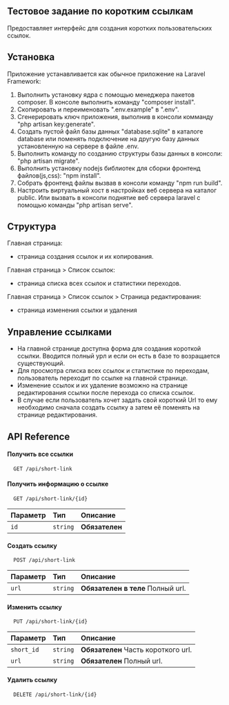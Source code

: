 
## Тестовое задание по коротким ссылкам

Предоставляет интерфейс для создания коротких пользовательских ссылок.

## Установка

Приложение устанавливается как обычное приложение на Laravel Framework:
1. Выполнить установку ядра с помощью менеджера пакетов composer. В консоле выполнить команду "composer install".
2. Скопировать и переименовать ".env.example" в ".env".
3. Сгенерировать ключ приложения, выполнив в консоли комманду "php artisan key:generate".
4. Создать пустой файл базы данных "database.sqlite" в каталоге database или поменять подключение на другую базу данных установленную на сервере в файле .env.
5. Выполнить команду по созданию структуры базы данных в консоли: "php artisan migrate".
6. Выполнить установку nodejs библиотек для сборки фронтенд файлов(js,css): "npm install".
7. Собрать фронтенд файлы вызвав в консоли команду "npm run build".
8. Настроить виртуальный хост в настройках веб сервера на каталог public. Или вызвать в консоли поднятие веб сервера laravel с помощью команды "php artisan serve".

## Структура
Главная страница: 
 - страница создания ссылок и их копирования.

Главная страница > Список ссылок:
 - страница списка всех ссылок и статистики переходов.

Главная страница > Список ссылок > Страница редактирования:
 - страница изменения ссылки и удаления

## Управление ссылками

- На главной странице доступна форма для создания короткой ссылки. Вводится полный урл и если он есть в базе то возращается существующий.
- Для просмотра списка всех ссылок и статистике по переходам, пользователь переходит по ссылке на главной странице.
- Изменение ссылок и их удаление возможно на странице редактирования ссылки после перехода со списка ссылок.
- В случае если пользователь хочет задать свой короткий Url то ему необходимо сначала создать ссылку а затем её поменять на странице редактирования.

## API Reference

#### Получить все ссылки

```http
  GET /api/short-link
```

#### Получить информацию о ссылке

```http
  GET /api/short-link/{id}
```

| Параметр | Тип      | Описание       |
|:---------|:---------|:---------------|
| `id`     | `string` | **Обязателен** |

#### Создать ссылку

```http
  POST /api/short-link
```

| Параметр | Тип      | Описание                          |
|:---------|:---------|:----------------------------------|
| `url`    | `string` | **Обязателен в теле** Полный url. |

#### Изменить ссылку

```http
  PUT /api/short-link/{id}
```

| Параметр   | Тип      | Описание                            |
|:-----------|:---------|:------------------------------------|
| `short_id` | `string` | **Обязателен** Часть короткого url. |
| `url`      | `string` | **Обязателен** Полный url.          |

#### Удалить ссылку

```http
  DELETE /api/short-link/{id}
```

